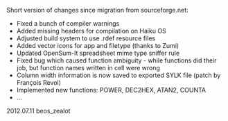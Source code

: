 
Short version of changes since migration from sourceforge.net:

- Fixed a bunch of compiler warnings
- Added missing headers for compilation on Haiku OS 
- Adjusted build system to use .rdef resource files
- Added vector icons for app and filetype (thanks to Zumi)
- Updated OpenSum-It spreadsheet mime type sniffer rule
- Fixed bug which caused function ambiguity - while functions did their job,
  but function names written in cell were wrong
- Column width information is now saved to exported SYLK  file (patch by François Revol)
- Implemented new functions: POWER, DEC2HEX, ATAN2, COUNTA
- ...



2012.07.11
beos_zealot
